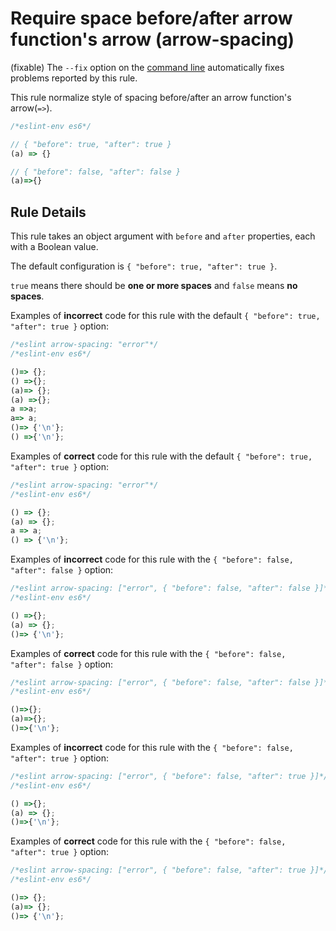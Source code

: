 # Require space before/after arrow function's arrow (arrow-spacing)

(fixable) The `--fix` option on the [command line](../user-guide/command-line-interface#fix) automatically fixes problems reported by this rule.

This rule normalize style of spacing before/after an arrow function's arrow(`=>`).

```js
/*eslint-env es6*/

// { "before": true, "after": true }
(a) => {}

// { "before": false, "after": false }
(a)=>{}
```

## Rule Details

This rule takes an object argument with `before` and `after` properties, each with a Boolean value.

The default configuration is `{ "before": true, "after": true }`.

`true` means there should be **one or more spaces** and `false` means **no spaces**.

Examples of **incorrect** code for this rule with the default `{ "before": true, "after": true }` option:

```js
/*eslint arrow-spacing: "error"*/
/*eslint-env es6*/

()=> {};
() =>{};
(a)=> {};
(a) =>{};
a =>a;
a=> a;
()=> {'\n'};
() =>{'\n'};
```

Examples of **correct** code for this rule with the default `{ "before": true, "after": true }` option:

```js
/*eslint arrow-spacing: "error"*/
/*eslint-env es6*/

() => {};
(a) => {};
a => a;
() => {'\n'};
```

Examples of **incorrect** code for this rule with the `{ "before": false, "after": false }` option:

```js
/*eslint arrow-spacing: ["error", { "before": false, "after": false }]*/
/*eslint-env es6*/

() =>{};
(a) => {};
()=> {'\n'};
```

Examples of **correct** code for this rule with the `{ "before": false, "after": false }` option:

```js
/*eslint arrow-spacing: ["error", { "before": false, "after": false }]*/
/*eslint-env es6*/

()=>{};
(a)=>{};
()=>{'\n'};
```

Examples of **incorrect** code for this rule with the `{ "before": false, "after": true }` option:

```js
/*eslint arrow-spacing: ["error", { "before": false, "after": true }]*/
/*eslint-env es6*/

() =>{};
(a) => {};
()=>{'\n'};
```

Examples of **correct** code for this rule with the `{ "before": false, "after": true }` option:

```js
/*eslint arrow-spacing: ["error", { "before": false, "after": true }]*/
/*eslint-env es6*/

()=> {};
(a)=> {};
()=> {'\n'};
```
